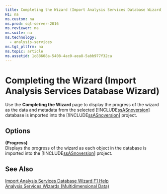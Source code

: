 ```yaml
---
title: Completing the Wizard (Import Analysis Services Database Wizard)
H1: na
ms.custom: na
ms.prod: sql-server-2016
ms.reviewer: na
ms.suite: na
ms.technology: 
  - analysis-services
ms.tgt_pltfrm: na
ms.topic: article
ms.assetid: 1c88608a-5408-4ac0-aea8-5abb977f32ca
---
```

# Completing the Wizard (Import Analysis Services Database Wizard)
  Use the **Completing the Wizard** page to display the progress of the wizard as the data and metadata from the selected [!INCLUDE[ssASnoversion](../../Topics/TopicNameContainA/includes/ssASnoversion_md.md)] database is imported into the [!INCLUDE[ssASnoversion](../../Topics/TopicNameContainA/includes/ssASnoversion_md.md)] project.  
  
## Options  
 **(Progress)**  
 Displays the progress of the wizard as each object in the database is imported into the [!INCLUDE[ssASnoversion](../../Topics/TopicNameContainA/includes/ssASnoversion_md.md)] project.  
  
## See Also  
 [Import Analysis Services Database Wizard F1 Help](../../Topics/TopicNameNotContainA/Import-Analysis-Services-Database-Wizard-F1-Help.md)   
 [Analysis Services Wizards &#40;Multidimensional Data&#41;](../../Topics/TopicNameNotContainA/Analysis-Services-Wizards--Multidimensional-Data-.md)  
  
  